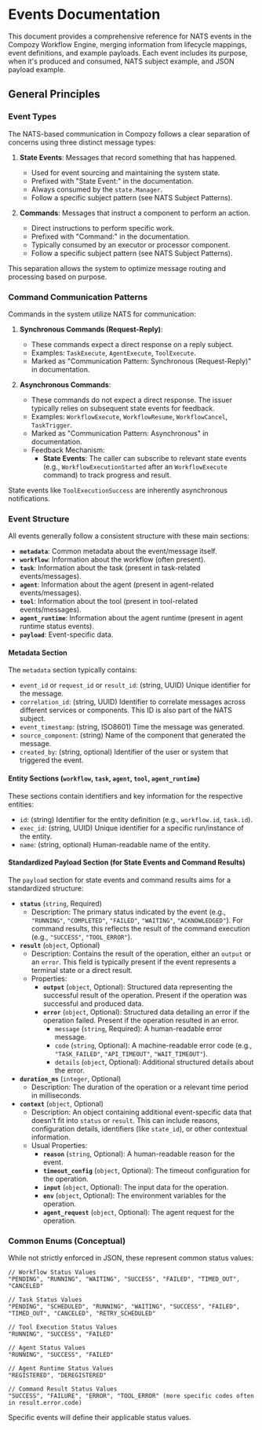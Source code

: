 # Events Documentation

This document provides a comprehensive reference for NATS events in the Compozy Workflow Engine, merging information from lifecycle mappings, event definitions, and example payloads. Each event includes its purpose, when it's produced and consumed, NATS subject example, and JSON payload example.

## General Principles

### Event Types

The NATS-based communication in Compozy follows a clear separation of concerns using three distinct message types:

1.  **State Events**: Messages that record something that has happened.
    -   Used for event sourcing and maintaining the system state.
    -   Prefixed with "State Event:" in the documentation.
    -   Always consumed by the `state.Manager`.
    -   Follow a specific subject pattern (see NATS Subject Patterns).

2.  **Commands**: Messages that instruct a component to perform an action.
    -   Direct instructions to perform specific work.
    -   Prefixed with "Command:" in the documentation.
    -   Typically consumed by an executor or processor component.
    -   Follow a specific subject pattern (see NATS Subject Patterns).

This separation allows the system to optimize message routing and processing based on purpose.

### Command Communication Patterns

Commands in the system utilize NATS for communication:

1.  **Synchronous Commands (Request-Reply)**:
    -   These commands expect a direct response on a reply subject.
    -   Examples: `TaskExecute`, `AgentExecute`, `ToolExecute`.
    -   Marked as "Communication Pattern: Synchronous (Request-Reply)" in documentation.

2.  **Asynchronous Commands**:
    -   These commands do not expect a direct response. The issuer typically relies on subsequent state events for feedback.
    -   Examples: `WorkflowExecute`, `WorkflowResume`, `WorkflowCancel`, `TaskTrigger`.
    -   Marked as "Communication Pattern: Asynchronous" in documentation.
    -   Feedback Mechanism:
        -   **State Events**: The caller can subscribe to relevant state events (e.g., `WorkflowExecutionStarted` after an `WorkflowExecute` command) to track progress and result.

State events like `ToolExecutionSuccess` are inherently asynchronous notifications.

### Event Structure

All events generally follow a consistent structure with these main sections:

-   **`metadata`**: Common metadata about the event/message itself.
-   **`workflow`**: Information about the workflow (often present).
-   **`task`**: Information about the task (present in task-related events/messages).
-   **`agent`**: Information about the agent (present in agent-related events/messages).
-   **`tool`**: Information about the tool (present in tool-related events/messages).
-   **`agent_runtime`**: Information about the agent runtime (present in agent runtime status events).
-   **`payload`**: Event-specific data.

#### Metadata Section

The `metadata` section typically contains:
-   `event_id` or `request_id` or `result_id`: (string, UUID) Unique identifier for the message.
-   `correlation_id`: (string, UUID) Identifier to correlate messages across different services or components. This ID is also part of the NATS subject.
-   `event_timestamp`: (string, ISO8601) Time the message was generated.
-   `source_component`: (string) Name of the component that generated the message.
-   `created_by`: (string, optional) Identifier of the user or system that triggered the event.

#### Entity Sections (`workflow`, `task`, `agent`, `tool`, `agent_runtime`)

These sections contain identifiers and key information for the respective entities:
-   `id`: (string) Identifier for the entity definition (e.g., `workflow.id`, `task.id`).
-   `exec_id`: (string, UUID) Unique identifier for a specific run/instance of the entity.
-   `name`: (string, optional) Human-readable name of the entity.

#### Standardized Payload Section (for State Events and Command Results)

The `payload` section for state events and command results aims for a standardized structure:

-   **`status`** (`string`, Required)
    -   Description: The primary status indicated by the event (e.g., `"RUNNING"`, `"COMPLETED"`, `"FAILED"`, `"WAITING"`, `"ACKNOWLEDGED"`). For command results, this reflects the result of the command execution (e.g., `"SUCCESS"`, `"TOOL_ERROR"`).
-   **`result`** (`object`, Optional)
    -   Description: Contains the result of the operation, either an `output` or an `error`. This field is typically present if the event represents a terminal state or a direct result.
    -   Properties:
        -   **`output`** (`object`, Optional): Structured data representing the successful result of the operation. Present if the operation was successful and produced data.
        -   **`error`** (`object`, Optional): Structured data detailing an error if the operation failed. Present if the operation resulted in an error.
            -   `message` (`string`, Required): A human-readable error message.
            -   `code` (`string`, Optional): A machine-readable error code (e.g., `"TASK_FAILED"`, `"API_TIMEOUT"`, `"WAIT_TIMEOUT"`).
            -   `details` (`object`, Optional): Additional structured details about the error.
-   **`duration_ms`** (`integer`, Optional)
    -   Description: The duration of the operation or a relevant time period in milliseconds.
-   **`context`** (`object`, Optional)
    -   Description: An object containing additional event-specific data that doesn't fit into `status` or `result`. This can include reasons, configuration details, identifiers (like `state_id`), or other contextual information.
    -   Usual Properties:
        -   **`reason`** (`string`, Optional): A human-readable reason for the event.
        -   **`timeout_config`** (`object`, Optional): The timeout configuration for the operation.
        -   **`input`** (`object`, Optional): The input data for the operation.
        -   **`env`** (`object`, Optional): The environment variables for the operation.
        -   **`agent_request`** (`object`, Optional): The agent request for the operation.

### Common Enums (Conceptual)

While not strictly enforced in JSON, these represent common status values:

```
// Workflow Status Values
"PENDING", "RUNNING", "WAITING", "SUCCESS", "FAILED", "TIMED_OUT", "CANCELED"

// Task Status Values
"PENDING", "SCHEDULED", "RUNNING", "WAITING", "SUCCESS", "FAILED", "TIMED_OUT", "CANCELED", "RETRY_SCHEDULED"

// Tool Execution Status Values
"RUNNING", "SUCCESS", "FAILED"

// Agent Status Values
"RUNNING", "SUCCESS", "FAILED"

// Agent Runtime Status Values
"REGISTERED", "DEREGISTERED"

// Command Result Status Values
"SUCCESS", "FAILURE", "ERROR", "TOOL_ERROR" (more specific codes often in result.error.code)
```

Specific events will define their applicable status values.
